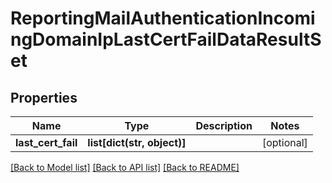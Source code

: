 # ReportingMailAuthenticationIncomingDomainIpLastCertFailDataResultSet

## Properties
Name | Type | Description | Notes
------------ | ------------- | ------------- | -------------
**last_cert_fail** | **list[dict(str, object)]** |  | [optional] 

[[Back to Model list]](../README.md#documentation-for-models) [[Back to API list]](../README.md#documentation-for-api-endpoints) [[Back to README]](../README.md)

